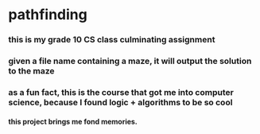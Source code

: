 # pathfinding

### this is my grade 10 CS class culminating assignment  
### given a file name containing a maze, it will output the solution to the maze
### as a fun fact, this is the course that got me into computer science, because I found logic + algorithms to be so cool

#### this project brings me fond memories. 
